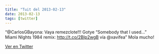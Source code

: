 ```yaml
---
title: "Tuit del 2013-02-13"
date: 2013-02-13
tags: [twitter]
---
```


“@CarlosGBayona: Vaya remezclote!!! Gotye “Somebody that I used…” Miami NIghts 1984 remix: http://t.co/2BIp2wgB vía @xavifea” Mola mucho!



[Ver en Twitter](https://twitter.com/i/web/status/301655060813844480)

